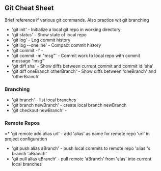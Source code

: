 ## Git Cheat Sheet

Brief reference if various git commands. Also practice wit git branching


* 'git init' - Initialize a local git repo in working directory
* 'git status' - Show state of local repo
* 'git log' - Log commit history
* 'git log --oneline' - Compact commit history
* 'git commit -l' -
* 'git commit -m "msg"' - Commit work to local repo with commit message "msg"'
* 'git diff sha' - Show diffs between current commit and commit id 'sha'
* 'git diff oneBranch otherBranch' - Show diffs between 'oneBranch' and 'otherBranch'

### Branching
* 'git branch' - list local branches
* 'git branch newBranch' - create local branch newBranch
* 'git checkout newBranch' -

### Remote Repos
=* 'git remote add alias url' - add 'alias' as name for remote repo 'url' in project configuration
* 'git push alias aBranch' - push local commits to remote repo 'alias''s branch 'aBranch'
* 'git pull alias aBranch' - pull remote 'aBranch' from 'alas' into current local branches
